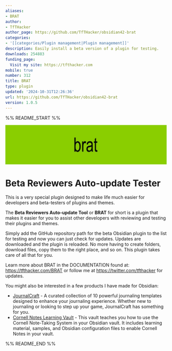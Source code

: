 ```yaml
---
aliases:
- BRAT
author:
- TfTHacker
author_page: https://github.com/TfTHacker/obsidian42-brat
categories:
- '[[categories/Plugin management|Plugin management]]'
description: Easily install a beta version of a plugin for testing.
downloads: 254883
funding_page:
  Visit my site: https://tfthacker.com
mobile: true
number: 312
title: BRAT
type: plugin
updated: '2024-10-31T12:26:36'
url: https://github.com/TfTHacker/obsidian42-brat
version: 1.0.5
---
```


%% README_START %%

![](https://raw.githubusercontent.com/TfTHacker/obsidian42-brat/HEAD/media/brat.jpg)

# Beta Reviewers Auto-update Tester

This is a very special plugin designed to make life much easier for developers and beta-testers of plugins and themes.

The **Beta Reviewers Auto-update Tool** or **BRAT** for short is a plugin that makes it easier for you to assist other developers with reviewing and testing their plugins and themes.

Simply add the GitHub repository path for the beta Obsidian plugin to the list for testing and now you can just check for updates. Updates are downloaded and the plugin is reloaded. No more having to create folders, download files, copy them to the right place, and so on. This plugin takes care of all that for you.

Learn more about BRAT in the DOCUMENTATION found at: https://tfthacker.com/BRAT or follow me at https://twitter.com/tfthacker for updates.

You might also be interested in a few products I have made for Obsidian:

- [JournalCraft](https://tfthacker.com/jco) - A curated collection of 10 powerful journaling templates designed to enhance your journaling experience. Whether new to journaling or looking to step up your game, JournalCraft has something for you.
- [Cornell Notes Learning Vault](https://tfthacker.com/cornell-notes) - This vault teaches you how to use the Cornell Note-Taking System in your Obsidian vault. It includes learning material, samples, and Obsidian configuration files to enable Cornell Notes in your vault.


%% README_END %%
